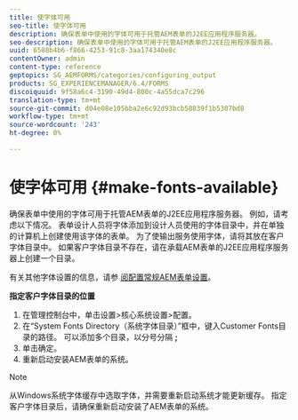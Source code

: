 ```yaml
---
title: 使字体可用
seo-title: 使字体可用
description: 确保表单中使用的字体可用于托管AEM表单的J2EE应用程序服务器。
seo-description: 确保表单中使用的字体可用于托管AEM表单的J2EE应用程序服务器。
uuid: 6588b4b6-f866-4253-91c8-3aa174340e8c
contentOwner: admin
content-type: reference
geptopics: SG_AEMFORMS/categories/configuring_output
products: SG_EXPERIENCEMANAGER/6.4/FORMS
discoiquuid: 9f58a6c4-3190-49d4-800c-4a55dca7c296
translation-type: tm+mt
source-git-commit: d04e08e105bba2e6c92d93bcb58839f1b5307bd8
workflow-type: tm+mt
source-wordcount: '243'
ht-degree: 0%

---
```



# 使字体可用 {#make-fonts-available}

确保表单中使用的字体可用于托管AEM表单的J2EE应用程序服务器。 例如，请考虑以下情况。 表单设计人员将字体添加到设计人员使用的字体目录中，并在单独的计算机上创建使用该字体的表单。 为了使输出服务使用字体，请将其放在客户字体目录中。 如果客户字体目录不存在，请在承载AEM表单的J2EE应用程序服务器上创建一个目录。

有关其他字体设置的信息，请参 [阅配置常规AEM表单设置](/help/forms/using/admin-help/configure-general-aem-forms-settings.md#configure-general-aem-forms-settings)。

**指定客户字体目录的位置**

1. 在管理控制台中，单击设置>核心系统设置>配置。
1. 在“System Fonts Directory（系统字体目录）”框中，键入Customer Fonts目录的路径。 可以添加多个目录，以分号分隔 **;**
1. 单击确定。
1. 重新启动安装AEM表单的系统。

>[!NOTE]
>
>从Windows系统字体缓存中选取字体，并需要重新启动系统才能更新缓存。 指定客户字体目录后，请确保重新启动安装了AEM表单的系统。


